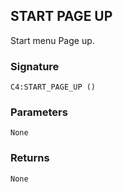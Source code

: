## START PAGE UP

Start menu Page up.


### Signature

`C4:START_PAGE_UP ()`


### Parameters

`None`


### Returns

`None
`